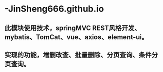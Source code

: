 # -JinSheng666.github.io
## 此模块使用技术，springMVC REST风格开发、mybatis、TomCat、vue、axios、element-ui。
## 实现的功能，增删改查、批量删除、分页查询、条件分页查询。
